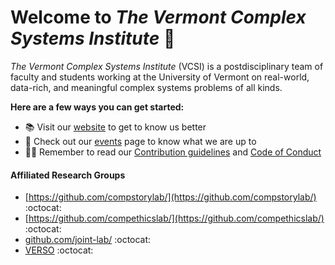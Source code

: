 # Welcome to _The Vermont Complex Systems Institute_ 👋 

_The Vermont Complex Systems Institute_ (VCSI) is a postdisciplinary team of faculty and students working at the University of Vermont on real-world, data-rich, and meaningful complex systems problems of all kinds.

**Here are a few ways you can get started:**
- 📚 Visit our [website](https://vermontcomplexsystems.org/) to get to know us better
- 📣 Check out our [events](https://vermontcomplexsystems.org/events) page to know what we are up to
- 👩‍💻 Remember to read our [Contribution guidelines](https://github.com/Vermont-Complex-Systems/vcsi-website/blob/main/CONTRIBUTING.md) and [Code of Conduct](https://github.com/Vermont-Complex-Systems/vcsi-website/blob/main/CODE_OF_CONDUCT.md)

#### Affiliated Research Groups

 - [https://github.com/compstorylab/](https://github.com/compstorylab/) :octocat:
 - [https://github.com/compethicslab/](https://github.com/compethicslab/) :octocat:
 - [github.com/joint-lab/](github.com/joint-lab/) :octocat:
 - [VERSO](https://github.com/VERSO-UVM) :octocat:
